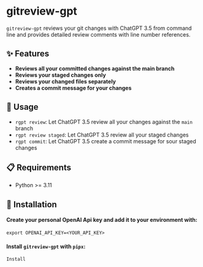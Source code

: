 # gitreview-gpt

`gitreview-gpt` reviews your git changes with ChatGPT 3.5 from command line and provides detailed review comments with line number references.

## ✨ Features

- **Reviews all your committed changes against the main branch**
- **Reviews your staged changes only**
- **Reviews your changed files separately**
- **Creates a commit message for your changes**

## 🚀 Usage

- `rgpt review`: Let ChatGPT 3.5 review all your changes against the `main` branch
- `rgpt review staged`: Let ChatGPT 3.5 review all your staged changes
- `rgpt commit`: Let ChatGPT 3.5 create a commit message for sour staged changes

## 📋 Requirements

- Python >= 3.11

## 🔧 Installation
#### Create your personal OpenAI Api key and add it to your environment with:
```
export OPENAI_API_KEY=<YOUR_API_KEY>
 ```
#### Install `gitreview-gpt` with `pipx`:
```
Install
``` 

